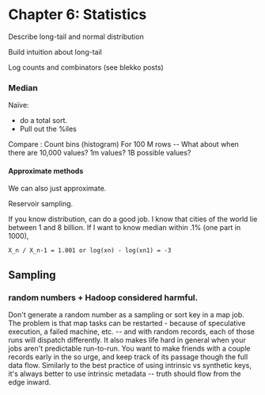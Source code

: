 # Chapter 6: Statistics


Describe long-tail and normal distribution

Build intuition about long-tail

Log counts and combinators (see blekko posts)



### Median

Naïve: 
* do a total sort.
* Pull out the %iles

Compare :
Count bins (histogram)
For 100 M rows -- What about when there are 10,000 values? 1m values? 1B possible values?

#### Approximate methods

We can also just approximate. 

Reservoir sampling. 

If you know distribution, can do a good job.
I know that cities of the world lie between 1 and 8 billion. If I want to know median within .1% (one part in 1000), 

    X_n / X_n-1 = 1.001 or log(xn) - log(xn1) = -3

## Sampling



### random numbers + Hadoop considered harmful.

Don't generate a random number as a sampling or sort key in a map job. The problem is that map tasks  can be restarted - because of speculative execution, a failed machine, etc. -- and with random records, each of those runs will dispatch differently. It also makes life hard in general when your jobs aren't predictable run-to-run. You want to make friends with a couple records early in the so urge, and keep track of its passage though the full data flow. Similarly to the best practice of using intrinsic vs synthetic keys, it's always better to use intrinsic metadata --  truth should flow from the edge inward. 

